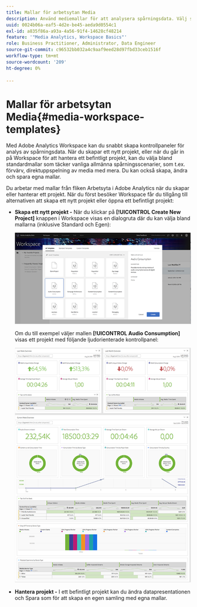 ```yaml
---
title: Mallar för arbetsytan Media
description: Använd mediemallar för att analysera spårningsdata. Välj standardmallar för att köpa eller strömma media eller skapa egna mallar.
uuid: 0024b06a-eaf5-4d2e-be45-aeda9d0554c1
exl-id: a835f86a-a93a-4a56-91f4-14628cf48214
feature: '"Media Analytics, Workspace Basics"'
role: Business Practitioner, Administrator, Data Engineer
source-git-commit: c96532bb032a4c9aaf9eed28d97fbd33ceb1516f
workflow-type: tm+mt
source-wordcount: '209'
ht-degree: 0%

---
```


# Mallar för arbetsytan Media{#media-workspace-templates}

Med Adobe Analytics Workspace kan du snabbt skapa kontrollpaneler för analys av spårningsdata. När du skapar ett nytt projekt, eller när du går in på Workspace för att hantera ett befintligt projekt, kan du välja bland standardmallar som täcker vanliga allmänna spårningsscenarier, som t.ex. förvärv, direktuppspelning av media med mera. Du kan också skapa, ändra och spara egna mallar.

Du arbetar med mallar från fliken Arbetsyta i Adobe Analytics när du skapar eller hanterar ett projekt. När du först besöker Workspace får du tillgång till alternativen att skapa ett nytt projekt eller öppna ett befintligt projekt:

* **Skapa ett nytt projekt -** När du klickar på  **[!UICONTROL Create New Project]** knappen i Workspace visas en dialogruta där du kan välja bland mallarna (inklusive Standard och Egen):

   ![](assets/all-templates-audio.png)

   Om du till exempel väljer mallen **[!UICONTROL Audio Consumption]** visas ett projekt med följande ljudorienterade kontrollpanel:

   ![](assets/aa-workspace.png)

* **Hantera projekt -** I ett befintligt projekt kan du ändra datapresentationen och Spara som för att skapa en egen samling med egna mallar.
